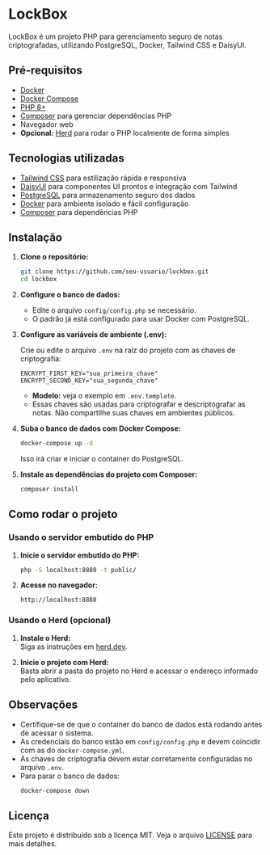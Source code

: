 # LockBox

LockBox é um projeto PHP para gerenciamento seguro de notas criptografadas, utilizando PostgreSQL, Docker, Tailwind CSS e DaisyUI.

## Pré-requisitos

- [Docker](https://www.docker.com/get-started)
- [Docker Compose](https://docs.docker.com/compose/)
- [PHP 8+](https://www.php.net/downloads.php)
- [Composer](https://getcomposer.org/) para gerenciar dependências PHP
- Navegador web
- **Opcional:** [Herd](https://herd.dev/) para rodar o PHP localmente de forma simples

## Tecnologias utilizadas

- [Tailwind CSS](https://tailwindcss.com/) para estilização rápida e responsiva
- [DaisyUI](https://daisyui.com/) para componentes UI prontos e integração com Tailwind
- [PostgreSQL](https://www.postgresql.org/) para armazenamento seguro dos dados
- [Docker](https://www.docker.com/) para ambiente isolado e fácil configuração
- [Composer](https://getcomposer.org/) para dependências PHP

## Instalação

1. **Clone o repositório:**

   ```sh
   git clone https://github.com/seu-usuario/lockbox.git
   cd lockbox
   ```

2. **Configure o banco de dados:**

   - Edite o arquivo `config/config.php` se necessário.
   - O padrão já está configurado para usar Docker com PostgreSQL.

3. **Configure as variáveis de ambiente (.env):**

   Crie ou edite o arquivo `.env` na raiz do projeto com as chaves de criptografia:

   ```
   ENCRYPT_FIRST_KEY="sua_primeira_chave"
   ENCRYPT_SECOND_KEY="sua_segunda_chave"
   ```

   - **Modelo:** veja o exemplo em `.env.template`.
   - Essas chaves são usadas para criptografar e descriptografar as notas. Não compartilhe suas chaves em ambientes públicos.

4. **Suba o banco de dados com Docker Compose:**

   ```sh
   docker-compose up -d
   ```

   Isso irá criar e iniciar o container do PostgreSQL.

5. **Instale as dependências do projeto com Composer:**
   ```sh
   composer install
   ```

## Como rodar o projeto

### Usando o servidor embutido do PHP

1. **Inicie o servidor embutido do PHP:**

   ```sh
   php -S localhost:8888 -t public/
   ```

2. **Acesse no navegador:**
   ```
   http://localhost:8888
   ```

### Usando o Herd (opcional)

1. **Instale o Herd:**  
   Siga as instruções em [herd.dev](https://herd.dev/).

2. **Inicie o projeto com Herd:**  
   Basta abrir a pasta do projeto no Herd e acessar o endereço informado pelo aplicativo.

## Observações

- Certifique-se de que o container do banco de dados está rodando antes de acessar o sistema.
- As credenciais do banco estão em `config/config.php` e devem coincidir com as do `docker-compose.yml`.
- As chaves de criptografia devem estar corretamente configuradas no arquivo `.env`.
- Para parar o banco de dados:
  ```sh
  docker-compose down
  ```

## Licença

Este projeto é distribuído sob a licença MIT. Veja o arquivo [LICENSE](LICENSE) para mais detalhes.
